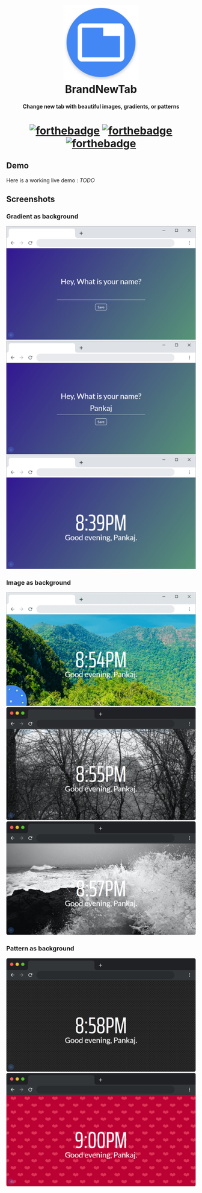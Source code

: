 <h1 align="center">
  <br>
  <img src="icons/192.png" alt="BrandNewTab" width="200">
  <br>
  BrandNewTab
  <br>
</h1>

<h4 align="center">Change new tab with beautiful images, gradients, or patterns</h4>

<h1/>

<h1 align="center">

[![forthebadge](https://forthebadge.com/images/badges/uses-html.svg)](https://forthebadge.com) [![forthebadge](https://forthebadge.com/images/badges/uses-css.svg)](https://forthebadge.com) [![forthebadge](https://forthebadge.com/images/badges/uses-js.svg)](https://forthebadge.com)

</h1>

## Demo
Here is a working live demo : <i>TODO</i>

## Screenshots

### Gradient as background
![INTRO](images/1_win_gradient_bg.png)
![INPUT](images/2_win_gradient_bg.png)
![CLOCK/GREET](images/3_win_gradient_bg.png)

### Image as background
![MAIN](images/4_win_image_bg.png)
![MAC](images/5_mac_image_bg.png)
![MAC](images/6_mac_image_bg.png)

### Pattern as background
![MAC](images/7_mac_pattern_bg.png)
![MAC](images/8_mac_pattern_bg.png)
